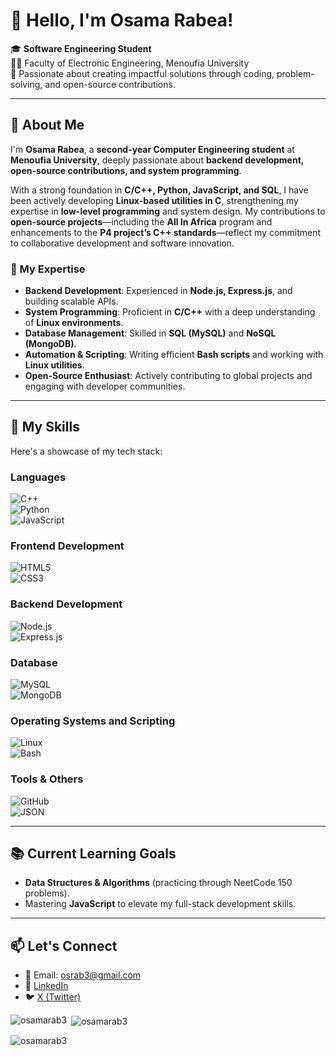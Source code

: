 # 👋 Hello, I'm Osama Rabea!

🎓 **Software Engineering Student**  
🧑‍💻 Faculty of Electronic Engineering, Menoufia University  
🌟 Passionate about creating impactful solutions through coding, problem-solving, and open-source contributions.  

---

## 🚀 About Me

I'm **Osama Rabea**, a **second-year Computer Engineering student** at **Menoufia University**, deeply passionate about **backend development, open-source contributions, and system programming**.  

With a strong foundation in **C/C++, Python, JavaScript, and SQL**, I have been actively developing **Linux-based utilities in C**, strengthening my expertise in **low-level programming** and system design. My contributions to **open-source projects**—including the **All In Africa** program and enhancements to the **P4 project’s C++ standards**—reflect my commitment to collaborative development and software innovation.  

### 🎯 My Expertise  
- **Backend Development**: Experienced in **Node.js, Express.js**, and building scalable APIs.  
- **System Programming**: Proficient in **C/C++** with a deep understanding of **Linux environments**.  
- **Database Management**: Skilled in **SQL (MySQL)** and **NoSQL (MongoDB)**.  
- **Automation & Scripting**: Writing efficient **Bash scripts** and working with **Linux utilities**.  
- **Open-Source Enthusiast**: Actively contributing to global projects and engaging with developer communities.  


---

## 🔧 My Skills
Here's a showcase of my tech stack:

### **Languages**  
![C++](https://img.shields.io/badge/C++-00599C?style=for-the-badge&logo=cplusplus&logoColor=white)  
![Python](https://img.shields.io/badge/Python-3776AB?style=for-the-badge&logo=python&logoColor=white)  
![JavaScript](https://img.shields.io/badge/JavaScript-F7DF1E?style=for-the-badge&logo=javascript&logoColor=black)  

### **Frontend Development**  
![HTML5](https://img.shields.io/badge/HTML5-E34F26?style=for-the-badge&logo=html5&logoColor=white)  
![CSS3](https://img.shields.io/badge/CSS3-1572B6?style=for-the-badge&logo=css3&logoColor=white)  

### **Backend Development**  
![Node.js](https://img.shields.io/badge/Node.js-339933?style=for-the-badge&logo=nodedotjs&logoColor=white)  
![Express.js](https://img.shields.io/badge/Express.js-000000?style=for-the-badge&logo=express&logoColor=white)  

### **Database**  
![MySQL](https://img.shields.io/badge/MySQL-4479A1?style=for-the-badge&logo=mysql&logoColor=white)  
![MongoDB](https://img.shields.io/badge/MongoDB-47A248?style=for-the-badge&logo=mongodb&logoColor=white)  

### **Operating Systems and Scripting**  
![Linux](https://img.shields.io/badge/Linux-FCC624?style=for-the-badge&logo=linux&logoColor=black)  
![Bash](https://img.shields.io/badge/Bash-4EAA25?style=for-the-badge&logo=gnu-bash&logoColor=white)  

### **Tools & Others**  
![GitHub](https://img.shields.io/badge/GitHub-181717?style=for-the-badge&logo=github&logoColor=white)  
![JSON](https://img.shields.io/badge/JSON-000000?style=for-the-badge&logo=json&logoColor=white)  

---

## 📚 Current Learning Goals
- **Data Structures & Algorithms** (practicing through NeetCode 150 problems).  
- Mastering **JavaScript** to elevate my full-stack development skills.  


---

## 📫 Let's Connect
- 📧 Email: [osrab3@gmail.com](mailto:osrab3@gmail.com)
- 💼 [LinkedIn](https://www.linkedin.com/in/osama-rabea-201b76255/)  
- 🐦 [X (Twitter)](https://x.com/OsamaDkrory)  


<p><img align="left" src="https://github-readme-stats.vercel.app/api/top-langs?username=osamarab3&show_icons=true&locale=en&layout=compact" alt="osamarab3" /></p>

<p>&nbsp;<img align="center" src="https://github-readme-stats.vercel.app/api?username=osamarab3&show_icons=true&locale=en" alt="osamarab3" /></p>

<p><img align="center" src="https://github-readme-streak-stats.herokuapp.com/?user=osamarab3&" alt="osamarab3" /></p>
